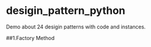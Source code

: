 # desigin_pattern_python
Demo about 24 desigin patterns with code and instances.

##1.Factory Method


